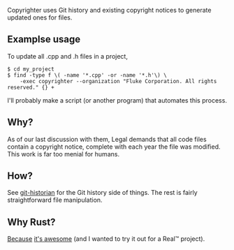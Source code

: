 Copyrighter uses Git history and existing copyright notices to generate updated
ones for files.

## Examplse usage

To update all .cpp and .h files in a project,
```
$ cd my_project
$ find -type f \( -name '*.cpp' -or -name '*.h'\) \
    -exec copyrighter --organization "Fluke Corporation. All rights reserved." {} +
```

I'll probably make a script (or another program) that automates this process.

## Why?

As of our last discussion with them, Legal demands that all code files contain
a copyright notice, complete with each year the file was modified.
This work is far too menial for humans.

## How?

See [git-historian](https://github.com/mrkline/git-historian) for the Git history
side of things. The rest is fairly straightforward file manipulation.

## Why Rust?

[Because](https://www.youtube.com/watch?v=_-fweBvtifA) [it's awesome](http://www.smbc-comics.com/?id=2088)
(and I wanted to try it out for a Real™ project).
